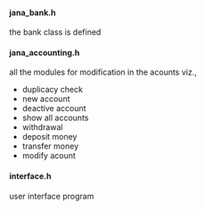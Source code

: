 #### jana_bank.h 
the bank class is defined

#### jana_accounting.h
all the modules for modification in the acounts viz.,
- duplicacy check
- new account
- deactive account
- show all accounts
- withdrawal
- deposit money
- transfer money
- modify acount

#### interface.h
user interface program
